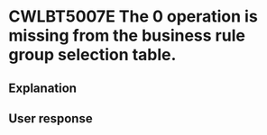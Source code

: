 # CWLBT5007E The 0 operation is missing from the business rule group selection table.

## Explanation

## User response